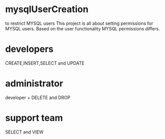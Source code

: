 # mysqlUserCreation
to restrict MYSQL users 
This project is all about setting permissions for MYSQL users. Based on the user functionality MYSQL permissions differs.
# developers
CREATE,INSERT,SELECT and UPDATE
# administrator
developer + DELETE and DROP
# support team
SELECT and VIEW
